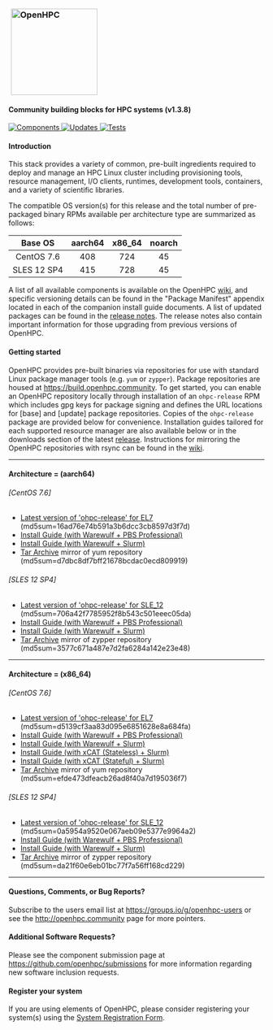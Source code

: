 ### <img src="https://github.com/openhpc/ohpc/blob/master/docs/recipes/install/common/figures/ohpc_logo.png" width="170" valign="middle" hspace="5" alt="OpenHPC"/>

#### Community building blocks for HPC systems (v1.3.8)

[![Components](https://img.shields.io/badge/components%20available-89-green.svg) ](https://github.com/openhpc/ohpc/wiki/Component-List-v1.3.7)
[![Updates](https://img.shields.io/badge/updates-43%25-lightgrey.svg) ](https://github.com/openhpc/ohpc/releases/tag/v1.3.7.GA)
[![Tests](https://img.shields.io/badge/test%20coverage-%20%20%20-brightgreen.svg) ](http://test.openhpc.community:8080/job/1.3.x/view/1.3.7/)


#### Introduction

This stack provides a variety of common, pre-built ingredients required to
deploy and manage an HPC Linux cluster including provisioning tools, resource
management, I/O clients, runtimes, development tools, containers, and a variety of
scientific libraries.

The compatible OS version(s) for this release and the total number of
pre-packaged binary RPMs available per architecture type are summarized as follows:

Base OS     | aarch64 | x86_64  | noarch
:---:       | :---:   | :---:   | :---:
CentOS 7.6  | 408     | 724     | 45
SLES 12 SP4 | 415     | 728     | 45

A list of all available components is available on the OpenHPC
[wiki](https://github.com/openhpc/ohpc/wiki/Component-List-v1.3.7), and
specific versioning details can be found in the "Package Manifest" appendix
located in each of the companion install guide documents. A list of updated
packages can be found in the [release
notes](https://github.com/openhpc/ohpc/releases/tag/v1.3.7.GA). The release
notes also contain important information for those upgrading from previous
versions of OpenHPC.

#### Getting started

OpenHPC provides pre-built binaries via repositories for use with standard
Linux package manager tools (e.g. ```yum``` or ```zypper```). Package
repositories are housed at https://build.openhpc.community. To get started, you
can enable an OpenHPC repository locally through installation of an
```ohpc-release``` RPM which includes gpg keys for package signing and defines
the URL locations for [base] and [update] package repositories. Copies of the
```ohpc-release``` package are provided below for convenience. Installation guides 
tailored for each supported resource manager are also available below or in
the downloads section of the latest
[release](https://github.com/openhpc/ohpc/releases/tag/v1.3.7.GA). Instructions
for mirroring the OpenHPC repositories with rsync can be found in the
[wiki](https://github.com/openhpc/ohpc/wiki/Repository-Access-via-rsync).

---

#### Architecture = (aarch64)

###### [CentOS 7.6]
* [Latest version of 'ohpc-release' for EL7](https://github.com/openhpc/ohpc/releases/download/v1.3.GA/ohpc-release-1.3-1.el7.aarch64.rpm) (md5sum=16ad76e74b591a3b6dcc3cb8597d3f7d)
* [Install Guide (with Warewulf + PBS Professional)](https://github.com/openhpc/ohpc/releases/download/v1.3.7.GA/Install_guide-CentOS7-Warewulf-PBSPro-1.3.7-aarch64.pdf)
* [Install Guide (with Warewulf + Slurm)](https://github.com/openhpc/ohpc/releases/download/v1.3.7.GA/Install_guide-CentOS7-Warewulf-SLURM-1.3.7-aarch64.pdf)
* [Tar Archive](http://build.openhpc.community/dist/1.3.7/OpenHPC-1.3.7.CentOS_7.aarch64.tar) mirror of yum repository (md5sum=d7dbc8df7bff21678bcdac0ecd809919)

###### [SLES 12 SP4]
* [Latest version of 'ohpc-release' for SLE_12](https://github.com/openhpc/ohpc/releases/download/v1.3.GA/ohpc-release-1.3-1.sle12.aarch64.rpm) (md5sum=706a42f7785952f8b543c501eeec05da)
* [Install Guide (with Warewulf + PBS Professional)](https://github.com/openhpc/ohpc/releases/download/v1.3.7.GA/Install_guide-SLE_12-Warewulf-PBSPro-1.3.7-aarch64.pdf)
* [Install Guide (with Warewulf + Slurm)](https://github.com/openhpc/ohpc/releases/download/v1.3.7.GA/Install_guide-SLE_12-Warewulf-SLURM-1.3.7-aarch64.pdf)
* [Tar Archive](http://build.openhpc.community/dist/1.3.7/OpenHPC-1.3.7.SLE_12.aarch64.tar) mirror of zypper repository (md5sum=3577c671a487e7d2fa6284a142e23e48)

---

#### Architecture = (x86_64)

###### [CentOS 7.6]
* [Latest version of 'ohpc-release' for EL7](https://github.com/openhpc/ohpc/releases/download/v1.3.GA/ohpc-release-1.3-1.el7.x86_64.rpm) (md5sum=d5139cf3aa83d095e6851628e8a684fa)
* [Install Guide (with Warewulf + PBS Professional)](https://github.com/openhpc/ohpc/releases/download/v1.3.7.GA/Install_guide-CentOS7-Warewulf-PBSPro-1.3.7-x86_64.pdf)
* [Install Guide (with Warewulf + Slurm)](https://github.com/openhpc/ohpc/releases/download/v1.3.7.GA/Install_guide-CentOS7-Warewulf-SLURM-1.3.7-x86_64.pdf)
* [Install Guide (with xCAT (Stateless) + Slurm)](https://github.com/openhpc/ohpc/releases/download/v1.3.7.GA/Install_guide-CentOS7-xCAT-Stateless-SLURM-1.3.7-x86_64.pdf)
* [Install Guide (with xCAT (Stateful) + Slurm)](https://github.com/openhpc/ohpc/releases/download/v1.3.7.GA/Install_guide-CentOS7-xCAT-Stateful-SLURM-1.3.7-x86_64.pdf)
* [Tar Archive](http://build.openhpc.community/dist/1.3.7/OpenHPC-1.3.7.CentOS_7.x86_64.tar) mirror of yum repository (md5sum=efde473dfeacb26ad8f40a7d195036f7)

###### [SLES 12 SP4]
* [Latest version of 'ohpc-release' for SLE_12](https://github.com/openhpc/ohpc/releases/download/v1.3.GA/ohpc-release-1.3-1.sle12.x86_64.rpm) (md5sum=0a5954a9520e067aeb09e5377e9964a2)
* [Install Guide (with Warewulf + PBS Professional)](https://github.com/openhpc/ohpc/releases/download/v1.3.7.GA/Install_guide-SLE_12-Warewulf-PBSPro-1.3.7-x86_64.pdf)
* [Install Guide (with Warewulf + Slurm)](https://github.com/openhpc/ohpc/releases/download/v1.3.7.GA/Install_guide-SLE_12-Warewulf-SLURM-1.3.7-x86_64.pdf)
* [Tar Archive](http://build.openhpc.community/dist/1.3.7/OpenHPC-1.3.7.SLE_12.x86_64.tar) mirror of zypper repository (md5sum=da21f60e6eb01bc77f7a56ff168cd229)

---

#### Questions, Comments, or Bug Reports?

Subscribe to the users email list at https://groups.io/g/openhpc-users or see
the http://openhpc.community page for more pointers.

#### Additional Software Requests?

Please see the component submission page at
https://github.com/openhpc/submissions for more information regarding new
software inclusion requests.

#### Register your system

If you are using elements of OpenHPC, please consider registering your
system(s) using the [System Registration
Form](https://drive.google.com/open?id=1KvFM5DONJigVhOlmDpafNTDDRNTYVdolaYYzfrHkOWI).


